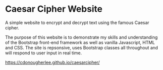 # Caesar Cipher Website
A simple website to encrypt and decrypt text using the famous Caesar cipher.

The purpose of this website is to demonstrate my skills and understanding of the Bootstrap front-end framework as well as vanilla Javascript, HTML and CSS. The site is repsonsive, uses Bootstrap classes all throughout and will respond to user input in real time. 

https://cdonougherlee.github.io/caesarcipher/
